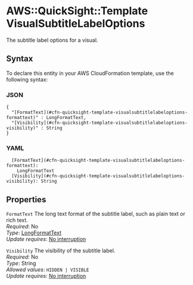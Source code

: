 # AWS::QuickSight::Template VisualSubtitleLabelOptions<a name="aws-properties-quicksight-template-visualsubtitlelabeloptions"></a>

The subtitle label options for a visual\.

## Syntax<a name="aws-properties-quicksight-template-visualsubtitlelabeloptions-syntax"></a>

To declare this entity in your AWS CloudFormation template, use the following syntax:

### JSON<a name="aws-properties-quicksight-template-visualsubtitlelabeloptions-syntax.json"></a>

```
{
  "[FormatText](#cfn-quicksight-template-visualsubtitlelabeloptions-formattext)" : LongFormatText,
  "[Visibility](#cfn-quicksight-template-visualsubtitlelabeloptions-visibility)" : String
}
```

### YAML<a name="aws-properties-quicksight-template-visualsubtitlelabeloptions-syntax.yaml"></a>

```
  [FormatText](#cfn-quicksight-template-visualsubtitlelabeloptions-formattext): 
    LongFormatText
  [Visibility](#cfn-quicksight-template-visualsubtitlelabeloptions-visibility): String
```

## Properties<a name="aws-properties-quicksight-template-visualsubtitlelabeloptions-properties"></a>

`FormatText`  <a name="cfn-quicksight-template-visualsubtitlelabeloptions-formattext"></a>
The long text format of the subtitle label, such as plain text or rich text\.  
*Required*: No  
*Type*: [LongFormatText](aws-properties-quicksight-template-longformattext.md)  
*Update requires*: [No interruption](https://docs.aws.amazon.com/AWSCloudFormation/latest/UserGuide/using-cfn-updating-stacks-update-behaviors.html#update-no-interrupt)

`Visibility`  <a name="cfn-quicksight-template-visualsubtitlelabeloptions-visibility"></a>
The visibility of the subtitle label\.  
*Required*: No  
*Type*: String  
*Allowed values*: `HIDDEN | VISIBLE`  
*Update requires*: [No interruption](https://docs.aws.amazon.com/AWSCloudFormation/latest/UserGuide/using-cfn-updating-stacks-update-behaviors.html#update-no-interrupt)